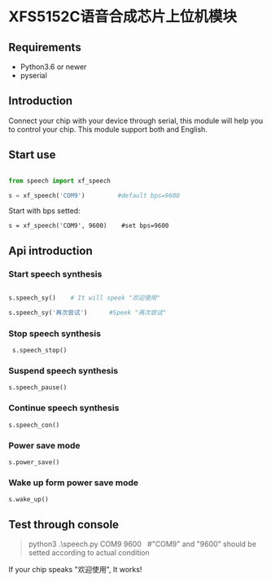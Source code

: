 # XFS5152C语音合成芯片上位机模块


## Requirements


* Python3.6 or newer 
* pyserial

## Introduction

Connect your chip with your device through serial, this module will help you to control your chip. This module support both and English.

## Start use


```python

from speech import xf_speech

s = xf_speech('COM9')         #default bps=9600

```

Start with bps setted:

`s = xf_speech('COM9', 9600)    #set bps=9600`


## Api introduction

### Start speech synthesis


```python

s.speech_sy()    # It will speek "欢迎使用" 

s.speech_sy('再次尝试')      #Speek "再次尝试"

```

### Stop speech synthesis

` s.speech_stop()`

### Suspend speech synthesis

`s.speech_pause()`

### Continue speech synthesis

`s.speech_con()`

### Power save mode

`s.power_save()`

### Wake up form power save mode

`s.wake_up()`

## Test through console

> python3 .\speech.py COM9 9600   #"COM9" and "9600" should be setted according to actual condition

If your chip speaks "欢迎使用", It works!
